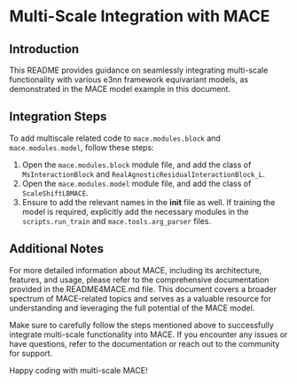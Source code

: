 # Multi-Scale Integration with MACE

## Introduction

This README provides guidance on seamlessly integrating multi-scale functionality with various e3nn framework equivariant models, as demonstrated in the MACE model example in this document.

## Integration Steps




To add multiscale related code to `mace.modules.block` and `mace.modules.model`, follow these steps:

1. Open the `mace.modules.block` module file, and add the class of `MsInteractionBlock` and `RealAgnosticResidualInteractionBlock_L`.
2. Open the `mace.modules.model` module file, and add the class of ``ScaleShiftLBMACE``.
3. Ensure to add the relevant names in the __init__ file as well. If training the model is required, explicitly add the necessary modules in the `scripts.run_train` and `mace.tools.arg_parser` files.

## Additional Notes
For more detailed information about MACE, including its architecture, features, and usage, please refer to the comprehensive documentation provided in the README4MACE.md file. This document covers a broader spectrum of MACE-related topics and serves as a valuable resource for understanding and leveraging the full potential of the MACE model.

Make sure to carefully follow the steps mentioned above to successfully integrate multi-scale functionality into MACE. If you encounter any issues or have questions, refer to the documentation or reach out to the community for support.

Happy coding with multi-scale MACE!